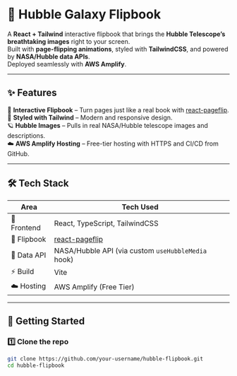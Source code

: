 # 🌌 Hubble Galaxy Flipbook  

A **React + Tailwind** interactive flipbook that brings the **Hubble Telescope’s breathtaking images** right to your screen.  
Built with **page-flipping animations**, styled with **TailwindCSS**, and powered by **NASA/Hubble data APIs**.  
Deployed seamlessly with **AWS Amplify**.  

---

## ✨ Features  

📖 **Interactive Flipbook** – Turn pages just like a real book with [react-pageflip](https://www.npmjs.com/package/react-pageflip).  
🎨 **Styled with Tailwind** – Modern and responsive design.  
🪐 **Hubble Images** – Pulls in real NASA/Hubble telescope images and descriptions.  
☁️ **AWS Amplify Hosting** – Free-tier hosting with HTTPS and CI/CD from GitHub.  

---

## 🛠 Tech Stack  

| Area         | Tech Used |
|--------------|-----------|
| 🎨 Frontend  | React, TypeScript, TailwindCSS |
| 📖 Flipbook  | [react-pageflip](https://github.com/Nodlik/react-pageflip) |
| 🔭 Data API  | NASA/Hubble API (via custom `useHubbleMedia` hook) |
| ⚡ Build     | Vite |
| ☁️ Hosting   | AWS Amplify (Free Tier) |

---

## 🚀 Getting Started  

### 1️⃣ Clone the repo  

```bash
git clone https://github.com/your-username/hubble-flipbook.git
cd hubble-flipbook

